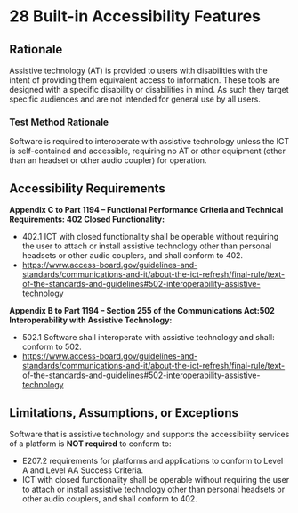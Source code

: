 # 28 Built-in Accessibility Features
## Rationale
Assistive technology (AT) is provided to users with disabilities with the intent of providing them equivalent access to information. These tools are designed with a specific disability or disabilities in mind. As such they target specific audiences and are not intended for general use by all users.
### Test Method Rationale
Software is required to interoperate with assistive technology unless the ICT is self-contained and accessible, requiring no AT or other equipment (other than an headset or other audio coupler) for operation.
## Accessibility Requirements
**Appendix C to Part 1194 – Functional Performance Criteria and Technical Requirements: 402 Closed Functionality:** 
* 402.1 ICT with closed functionality shall be operable without requiring the user to attach or install assistive technology other than personal headsets or other audio couplers, and shall conform to 402.
* https://www.access-board.gov/guidelines-and-standards/communications-and-it/about-the-ict-refresh/final-rule/text-of-the-standards-and-guidelines#502-interoperability-assistive-technology

**Appendix B to Part 1194 – Section 255 of the Communications Act:502 Interoperability with Assistive Technology:**
* 502.1 Software shall interoperate with assistive technology and shall: 
conform to 502.
* https://www.access-board.gov/guidelines-and-standards/communications-and-it/about-the-ict-refresh/final-rule/text-of-the-standards-and-guidelines#502-interoperability-assistive-technology

## Limitations, Assumptions, or Exceptions
Software that is assistive technology and supports the accessibility services of a platform is **NOT required** to conform to: 
* E207.2 requirements for platforms and applications to conform to Level A and Level AA Success Criteria.
* ICT with closed functionality shall be operable without requiring the user to attach or install assistive technology other than personal headsets or other audio couplers, and shall conform to 402.
